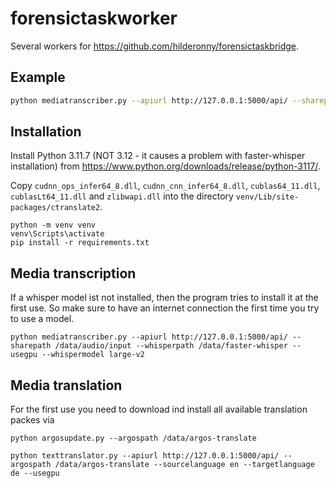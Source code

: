# forensictaskworker

Several workers for https://github.com/hilderonny/forensictaskbridge.

## Example

```sh
python mediatranscriber.py --apiurl http://127.0.0.1:5000/api/ --sharepath D:\\data\\audio\\input --whisperpath D:\\data\\whisper --whispermodel tiny --usegpu
```

## Installation

Install Python 3.11.7 (NOT 3.12 - it causes a problem with faster-whisper installation) from https://www.python.org/downloads/release/python-3117/.

Copy `cudnn_ops_infer64_8.dll`, `cudnn_cnn_infer64_8.dll`, `cublas64_11.dll`, `cublasLt64_11.dll` and `zlibwapi.dll` into the directory `venv/Lib/site-packages/ctranslate2`.

```
python -m venv venv
venv\Scripts\activate
pip install -r requirements.txt
```

## Media transcription

If a whisper model ist not installed, then the program tries to install it at the first use. So make sure to have an internet connection the first time you try to use a model.

```
python mediatranscriber.py --apiurl http://127.0.0.1:5000/api/ --sharepath /data/audio/input --whisperpath /data/faster-whisper --usegpu --whispermodel large-v2
```

## Media translation

For the first use you need to download ind install all available translation packes via

```
python argosupdate.py --argospath /data/argos-translate  
```

```
python texttranslator.py --apiurl http://127.0.0.1:5000/api/ --argospath /data/argos-translate --sourcelanguage en --targetlanguage de --usegpu
```